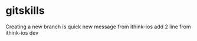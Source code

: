 # gitskills
Creating a new branch is quick
new message from ithink-ios
add 2 line from ithink-ios dev
